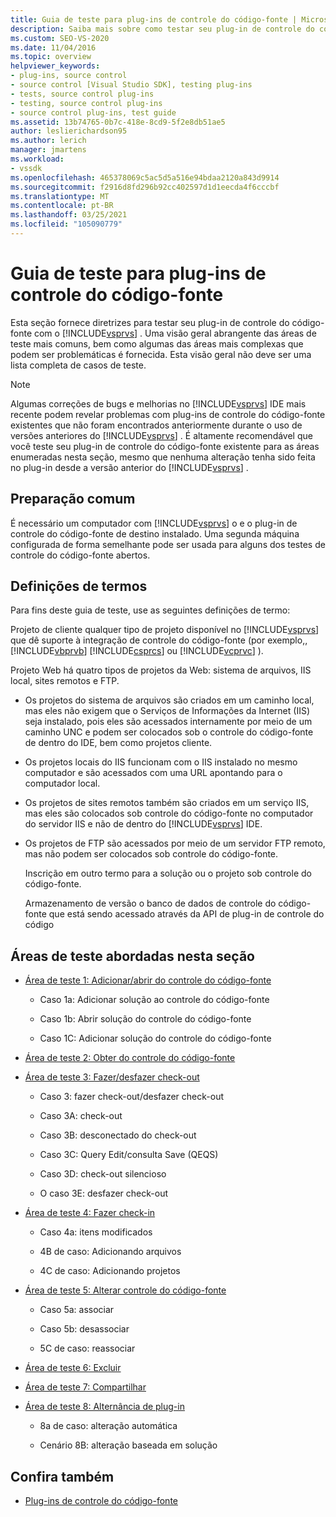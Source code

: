 ```yaml
---
title: Guia de teste para plug-ins de controle do código-fonte | Microsoft Docs
description: Saiba mais sobre como testar seu plug-in de controle do código-fonte com o Visual Studio. Esta visão geral inclui áreas de teste comuns.
ms.custom: SEO-VS-2020
ms.date: 11/04/2016
ms.topic: overview
helpviewer_keywords:
- plug-ins, source control
- source control [Visual Studio SDK], testing plug-ins
- tests, source control plug-ins
- testing, source control plug-ins
- source control plug-ins, test guide
ms.assetid: 13b74765-0b7c-418e-8cd9-5f2e8db51ae5
author: leslierichardson95
ms.author: lerich
manager: jmartens
ms.workload:
- vssdk
ms.openlocfilehash: 465378069c5ac5d5a516e94bdaa2120a843d9914
ms.sourcegitcommit: f2916d8fd296b92cc402597d1d1eecda4f6cccbf
ms.translationtype: MT
ms.contentlocale: pt-BR
ms.lasthandoff: 03/25/2021
ms.locfileid: "105090779"
---
```

# <a name="test-guide-for-source-control-plug-ins"></a>Guia de teste para plug-ins de controle do código-fonte
Esta seção fornece diretrizes para testar seu plug-in de controle do código-fonte com o [!INCLUDE[vsprvs](../../code-quality/includes/vsprvs_md.md)] . Uma visão geral abrangente das áreas de teste mais comuns, bem como algumas das áreas mais complexas que podem ser problemáticas é fornecida. Esta visão geral não deve ser uma lista completa de casos de teste.

> [!NOTE]
> Algumas correções de bugs e melhorias no [!INCLUDE[vsprvs](../../code-quality/includes/vsprvs_md.md)] IDE mais recente podem revelar problemas com plug-ins de controle do código-fonte existentes que não foram encontrados anteriormente durante o uso de versões anteriores do [!INCLUDE[vsprvs](../../code-quality/includes/vsprvs_md.md)] . É altamente recomendável que você teste seu plug-in de controle do código-fonte existente para as áreas enumeradas nesta seção, mesmo que nenhuma alteração tenha sido feita no plug-in desde a versão anterior do [!INCLUDE[vsprvs](../../code-quality/includes/vsprvs_md.md)] .

## <a name="common-preparation"></a>Preparação comum
 É necessário um computador com [!INCLUDE[vsprvs](../../code-quality/includes/vsprvs_md.md)] o e o plug-in de controle do código-fonte de destino instalado. Uma segunda máquina configurada de forma semelhante pode ser usada para alguns dos testes de controle do código-fonte abertos.

## <a name="definition-of-terms"></a>Definições de termos
 Para fins deste guia de teste, use as seguintes definições de termo:

 Projeto de cliente qualquer tipo de projeto disponível no [!INCLUDE[vsprvs](../../code-quality/includes/vsprvs_md.md)] que dê suporte à integração de controle do código-fonte (por exemplo,, [!INCLUDE[vbprvb](../../code-quality/includes/vbprvb_md.md)] [!INCLUDE[csprcs](../../data-tools/includes/csprcs_md.md)] ou [!INCLUDE[vcprvc](../../code-quality/includes/vcprvc_md.md)] ).

 Projeto Web há quatro tipos de projetos da Web: sistema de arquivos, IIS local, sites remotos e FTP.

- Os projetos do sistema de arquivos são criados em um caminho local, mas eles não exigem que o Serviços de Informações da Internet (IIS) seja instalado, pois eles são acessados internamente por meio de um caminho UNC e podem ser colocados sob o controle do código-fonte de dentro do IDE, bem como projetos cliente.

- Os projetos locais do IIS funcionam com o IIS instalado no mesmo computador e são acessados com uma URL apontando para o computador local.

- Os projetos de sites remotos também são criados em um serviço IIS, mas eles são colocados sob controle do código-fonte no computador do servidor IIS e não de dentro do [!INCLUDE[vsprvs](../../code-quality/includes/vsprvs_md.md)] IDE.

- Os projetos de FTP são acessados por meio de um servidor FTP remoto, mas não podem ser colocados sob controle do código-fonte.

  Inscrição em outro termo para a solução ou o projeto sob controle do código-fonte.

  Armazenamento de versão o banco de dados de controle do código-fonte que está sendo acessado através da API de plug-in de controle do código

## <a name="test-areas-covered-in-this-section"></a>Áreas de teste abordadas nesta seção

- [Área de teste 1: Adicionar/abrir do controle do código-fonte](../../extensibility/internals/test-area-1-add-to-open-from-source-control.md)

  - Caso 1a: Adicionar solução ao controle do código-fonte

  - Caso 1b: Abrir solução do controle do código-fonte

  - Caso 1C: Adicionar solução do controle do código-fonte

- [Área de teste 2: Obter do controle do código-fonte](../../extensibility/internals/test-area-2-get-from-source-control.md)

- [Área de teste 3: Fazer/desfazer check-out](../../extensibility/internals/test-area-3-check-out-undo-checkout.md)

  - Caso 3: fazer check-out/desfazer check-out

  - Caso 3A: check-out

  - Caso 3B: desconectado do check-out

  - Caso 3C: Query Edit/consulta Save (QEQS)

  - Caso 3D: check-out silencioso

  - O caso 3E: desfazer check-out

- [Área de teste 4: Fazer check-in](../../extensibility/internals/test-area-4-check-in.md)

  - Caso 4a: itens modificados

  - 4B de caso: Adicionando arquivos

  - 4C de caso: Adicionando projetos

- [Área de teste 5: Alterar controle do código-fonte](../../extensibility/internals/test-area-5-change-source-control.md)

  - Caso 5a: associar

  - Caso 5b: desassociar

  - 5C de caso: reassociar

- [Área de teste 6: Excluir](../../extensibility/internals/test-area-6-delete.md)

- [Área de teste 7: Compartilhar](../../extensibility/internals/test-area-7-share.md)

- [Área de teste 8: Alternância de plug-in](../../extensibility/internals/test-area-8-plug-in-switching.md)

  - 8a de caso: alteração automática

  - Cenário 8B: alteração baseada em solução

## <a name="see-also"></a>Confira também
- [Plug-ins de controle do código-fonte](../../extensibility/source-control-plug-ins.md)
